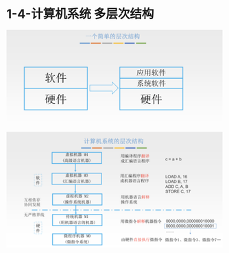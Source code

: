 # 1-4-计算机系统 多层次结构

![](../../.gitbook/assets/image%20%28104%29.png)

![](../../.gitbook/assets/image%20%28186%29.png)

